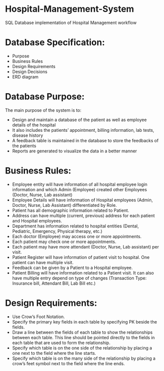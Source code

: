 # Hospital-Management-System
SQL Database implementation of Hospital Management workflow 


# Database Specification:
* Purpose
* Business Rules
* Design Requirements
* Design Decisions
* ERD diagram

# Database Purpose:

The main purpose of the system is to:
* Design and maintain a database of the patient as well as employee details of the hospital
* It also includes the patients’ appointment, billing information, lab tests, disease history
* A feedback table is maintained in the database to store the feedbacks of the patients
* Reports are generated to visualize the data in a better manner

# Business Rules:

* Employee entity will have information of all hospital employee login information and which Admin (Employee) created other Employees (Doctor, Nurse, Lab assistant) 
* Employee Details will have information of Hospital employees (Admin, Doctor, Nurse, Lab Assistant) differentiated by Role.
* Patient has all demographic information related to Patient.
* Address can have multiple (current, previous) address for each patient and Hospital employees.
* Department has information related to hospital entities (Dental, Pediatric, Emergency, Physical therapy, etc.)
* Each doctor (Employee) may access one or more appointments.
* Each patient may check one or more appointments.
* Each patient may have more attendant (Doctor, Nurse, Lab assistant) per visit.
* Patient Register will have information of patient visit to hospital. One patient can have multiple visit.
* Feedback can be given by a Patient to a Hospital employee.
* Patient Billing will have information related to a Patient visit. It can also have multiple entry depend on type of changes (Transaction Type: Insurance bill, Attendant Bill, Lab Bill etc.)


# Design Requirements:

* Use Crow’s Foot Notation.
* Specify the primary key fields in each table by specifying PK beside the fields.
* Draw a line between the fields of each table to show the relationships between each table. This line should be pointed directly to the fields in each table that are used to form the relationship.
* Specify which table is on the one side of the relationship by placing a one next to the field where the line starts.
* Specify which table is on the many side of the relationship by placing a crow’s feet symbol next to the field where the line ends. 

